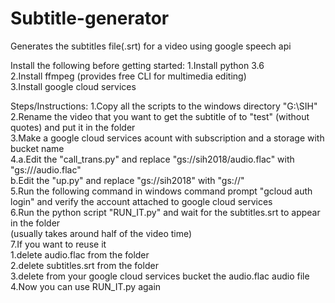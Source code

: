 # Subtitle-generator
Generates the subtitles file(.srt) for a video using google speech api

Install the following before getting started:
  1.Install python 3.6<br />
  2.Install ffmpeg (provides free CLI for multimedia editing)<br />
  3.Install google cloud services<br />

Steps/Instructions:
  1.Copy all the scripts to the windows directory "G:\SIH\"<br />
  2.Rename the video that you want to get the subtitle of to "test" (without quotes) and put it in the folder<br />
  3.Make a google cloud services acount with subscription and a storage with bucket name <urname><br />
  4.a.Edit the "call_trans.py" and replace "gs://sih2018/audio.flac" with "gs://<urname>/audio.flac"<br />
    b.Edit the "up.py" and replace "gs://sih2018" with "gs://<urname>"<br />
  5.Run the following command in windows command prompt "gcloud auth login" and verify the account attached to google cloud services<br />
  6.Run the python script "RUN_IT.py" and wait for the subtitles.srt to appear in the folder <br />
  (usually takes around half of the video time)<br />
  7.If you want to reuse it<br />
    1.delete audio.flac from the folder<br />
    2.delete subtitles.srt from the folder<br />
    3.delete from your google cloud services bucket the audio.flac audio file<br />
    4.Now you can use RUN_IT.py again<br />
